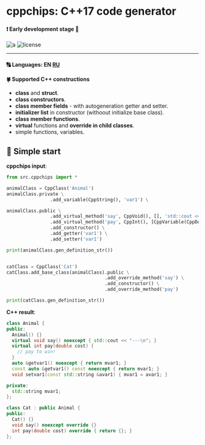# cppchips: C++17 code generator

#### :exclamation: Early development stage :vertical_traffic_light:

![a](https://img.shields.io/github/commit-activity/y/eSkry/cppchips?style=flat-square) ![license](https://img.shields.io/github/license/eSkry/cppchips?style=flat-square)

--------------------------------------

#### :capital_abcd: Languages: **EN** [RU](docs/README.ru.md)

#### :four_leaf_clover: Supported C++ constructions
- **class** and **struct**.
- **class constructors**.
- **class member fields** - with autogeneration getter and setter.
- **initializer list** in constructor (withoout initialize base class).
- **class member functions**.
- **virtual** functions and **override in child classes**.
- simple functions, variables.


## :rocket: Simple start

**cppchips input**:
```python
from src.cppchips import *

animalClass = CppClass('Animal')
animalClass.private \
                .add_variable(CppString(), 'var1') \

animalClass.public \
                .add_virtual_method('say', CppVoid(), [], 'std::cout << "---\\n";', noexcept=True) \
                .add_virtual_method('pay', CppInt(), [CppVariable(CppDouble(), 'cost')], '// pay to win!') \
                .add_constructor() \
                .add_getter('var1') \
                .add_setter('var1')

print(animalClass.gen_definition_str())


catClass = CppClass('Cat')
catClass.add_base_class(animalClass).public \
                                    .add_override_method('say') \
                                    .add_constructor() \
                                    .add_override_method('pay')

print(catClass.gen_definition_str())
```

**C++ result**:
```cpp
class Animal {
public:
  Animal() {}
  virtual void say() noexcept { std::cout << "---\n"; }
  virtual int pay(double cost) {
    // pay to win!
  }
  auto &getvar1() noexcept { return mvar1; }
  const auto &getvar1() const noexcept { return mvar1; }
  void setvar1(const std::string &avar1) { mvar1 = avar1; }

private:
  std::string mvar1;
};

class Cat : public Animal {
public:
  Cat() {}
  void say() noexcept override {}
  int pay(double cost) override { return {}; }
};
```